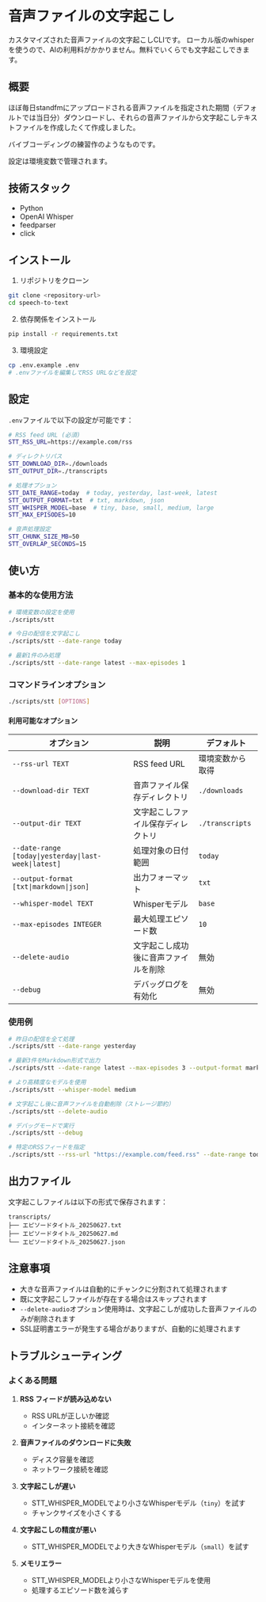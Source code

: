 # 音声ファイルの文字起こし

カスタマイズされた音声ファイルの文字起こしCLIです。
ローカル版のwhisperを使うので、AIの利用料がかかりません。無料でいくらでも文字起こしできます。

## 概要

ほぼ毎日standfmにアップロードされる音声ファイルを指定された期間（デフォルトでは当日分）ダウンロードし、それらの音声ファイルから文字起こしテキストファイルを作成したくて作成しました。

バイブコーディングの練習作のようなものです。

設定は環境変数で管理されます。

## 技術スタック
- Python
- OpenAI Whisper
- feedparser
- click

## インストール

1. リポジトリをクローン
```bash
git clone <repository-url>
cd speech-to-text
```

2. 依存関係をインストール
```bash
pip install -r requirements.txt
```

3. 環境設定
```bash
cp .env.example .env
# .envファイルを編集してRSS URLなどを設定
```

## 設定

`.env`ファイルで以下の設定が可能です：

```bash
# RSS feed URL (必須)
STT_RSS_URL=https://example.com/rss

# ディレクトリパス
STT_DOWNLOAD_DIR=./downloads
STT_OUTPUT_DIR=./transcripts

# 処理オプション
STT_DATE_RANGE=today  # today, yesterday, last-week, latest
STT_OUTPUT_FORMAT=txt  # txt, markdown, json
STT_WHISPER_MODEL=base  # tiny, base, small, medium, large
STT_MAX_EPISODES=10

# 音声処理設定
STT_CHUNK_SIZE_MB=50
STT_OVERLAP_SECONDS=15
```

## 使い方

### 基本的な使用方法

```bash
# 環境変数の設定を使用
./scripts/stt

# 今日の配信を文字起こし
./scripts/stt --date-range today

# 最新1件のみ処理
./scripts/stt --date-range latest --max-episodes 1
```

### コマンドラインオプション

```bash
./scripts/stt [OPTIONS]
```

#### 利用可能なオプション

| オプション | 説明 | デフォルト |
|-----------|------|-----------|
| `--rss-url TEXT` | RSS feed URL | 環境変数から取得 |
| `--download-dir TEXT` | 音声ファイル保存ディレクトリ | `./downloads` |
| `--output-dir TEXT` | 文字起こしファイル保存ディレクトリ | `./transcripts` |
| `--date-range [today\|yesterday\|last-week\|latest]` | 処理対象の日付範囲 | `today` |
| `--output-format [txt\|markdown\|json]` | 出力フォーマット | `txt` |
| `--whisper-model TEXT` | Whisperモデル | `base` |
| `--max-episodes INTEGER` | 最大処理エピソード数 | `10` |
| `--delete-audio` | 文字起こし成功後に音声ファイルを削除 | 無効 |
| `--debug` | デバッグログを有効化 | 無効 |

### 使用例

```bash
# 昨日の配信を全て処理
./scripts/stt --date-range yesterday

# 最新3件をMarkdown形式で出力
./scripts/stt --date-range latest --max-episodes 3 --output-format markdown

# より高精度なモデルを使用
./scripts/stt --whisper-model medium

# 文字起こし後に音声ファイルを自動削除（ストレージ節約）
./scripts/stt --delete-audio

# デバッグモードで実行
./scripts/stt --debug

# 特定のRSSフィードを指定
./scripts/stt --rss-url "https://example.com/feed.rss" --date-range today
```

## 出力ファイル

文字起こしファイルは以下の形式で保存されます：

```
transcripts/
├── エピソードタイトル_20250627.txt
├── エピソードタイトル_20250627.md
└── エピソードタイトル_20250627.json
```

## 注意事項

- 大きな音声ファイルは自動的にチャンクに分割されて処理されます
- 既に文字起こしファイルが存在する場合はスキップされます
- `--delete-audio`オプション使用時は、文字起こしが成功した音声ファイルのみが削除されます
- SSL証明書エラーが発生する場合がありますが、自動的に処理されます

## トラブルシューティング

### よくある問題

1. **RSS フィードが読み込めない**
   - RSS URLが正しいか確認
   - インターネット接続を確認

2. **音声ファイルのダウンロードに失敗**
   - ディスク容量を確認
   - ネットワーク接続を確認

3. **文字起こしが遅い**
   - STT_WHISPER_MODELでより小さなWhisperモデル（`tiny`）を試す
   - チャンクサイズを小さくする

4. **文字起こしの精度が悪い**
   - STT_WHISPER_MODELでより大きなWhisperモデル（`small`）を試す

5. **メモリエラー**
   - STT_WHISPER_MODELより小さなWhisperモデルを使用
   - 処理するエピソード数を減らす

